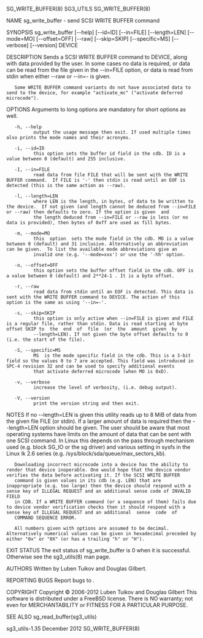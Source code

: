 SG_WRITE_BUFFER(8)                                                                                SG3_UTILS                                                                                SG_WRITE_BUFFER(8)



NAME
       sg_write_buffer - send SCSI WRITE BUFFER command

SYNOPSIS
       sg_write_buffer [--help] [--id=ID] [--in=FILE] [--length=LEN] [--mode=MO] [--offset=OFF] [--raw] [--skip=SKIP] [--specific=MS] [--verbose] [--version] DEVICE

DESCRIPTION
       Sends a SCSI WRITE BUFFER command to DEVICE, along with data provided by the user. In some cases no data is required, or data can be read from the file given in the --in=FILE option, or data is read
       from stdin when either --raw or --in=- is given.

       Some WRITE BUFFER command variants do not have associated data to send to the device, for example "activate_mc" ("activate deferred microcode").

OPTIONS
       Arguments to long options are mandatory for short options as well.

       -h, --help
              output the usage message then exit. If used multiple times also prints the mode names and their acronyms.

       -i, --id=ID
              this option sets the buffer id field in the cdb. ID is a value between 0 (default) and 255 inclusive.

       -I, --in=FILE
              read data from file FILE that will be sent with the WRITE BUFFER command.  If FILE is '-' then stdin is read until an EOF is detected (this is the same action as --raw).

       -l, --length=LEN
              where LEN is the length, in bytes, of data to be written to the device.  If not given (and length cannot be deduced from --in=FILE or --raw) then defaults to zero. If the option is given  and
              the length deduced from --in=FILE or --raw is less (or no data is provided), then bytes of 0xff are used as fill bytes.

       -m, --mode=MO
              this  option  sets the mode field in the cdb. MO is a value between 0 (default) and 31 inclusive. Alternatively an abbreviation can be given.  To list the available mode abbreviations give an
              invalid one (e.g. '--mode=xxx') or use the '-hh' option.

       -o, --offset=OFF
              this option sets the buffer offset field in the cdb. OFF is a value between 0 (default) and 2**24-1 . It is a byte offset.

       -r, --raw
              read data from stdin until an EOF is detected. This data is sent with the WRITE BUFFER command to DEVICE. The action of this option is the same as using '--in=-'.

       -s, --skip=SKIP
              this option is only active when --in=FILE is given and FILE is a regular file, rather than stdin. Data is read starting at byte offset SKIP to  the  end  of  file  (or  the  amount  given  by
              --length=LEN). If not given the byte offset defaults to 0 (i.e. the start of the file).

       -S, --specific=MS
              MS  is the mode specific field in the cdb. This is a 3-bit field so the values 0 to 7 are accepted. This field was introduced in SPC-4 revision 32 and can be used to specify additional events
              that activate deferred microcode (when MO is 0xD).

       -v, --verbose
              increase the level of verbosity, (i.e. debug output).

       -V, --version
              print the version string and then exit.

NOTES
       If no --length=LEN is given this utility reads up to 8 MiB of data from the given file FILE (or stdin). If a larger amount of data is required then the --length=LEN option should be given. The  user
       should  be  aware  that most operating systems have limits on the amount of data that can be sent with one SCSI command. In Linux this depends on the pass through mechanism used (e.g. block SG_IO or
       the sg driver) and various setting in sysfs in the Linux lk 2.6 series (e.g. /sys/block/sda/queue/max_sectors_kb).

       Downloading incorrect microcode into a device has the ability to render that device inoperable. One would hope that the device vendor verifies the data before activating it. If the SCSI WRITE BUFFER
       command is given values in its cdb (e.g. LEN) that are inappropriate (e.g. too large) then the device should respond with a sense key of ILLEGAL REQUEST and an additional sense code of INVALID FIELD
       in CDB. If a WRITE BUFFER command (or a sequence of them) fails due to device vendor verification checks then it should respond with a sense key of ILLEGAL REQUEST and an additional  sense  code  of
       COMMAND SEQUENCE ERROR.

       All numbers given with options are assumed to be decimal.  Alternatively numerical values can be given in hexadecimal preceded by either "0x" or "0X" (or has a trailing "h" or "H").

EXIT STATUS
       The exit status of sg_write_buffer is 0 when it is successful. Otherwise see the sg3_utils(8) man page.

AUTHORS
       Written by Luben Tuikov and Douglas Gilbert.

REPORTING BUGS
       Report bugs to <dgilbert at interlog dot com>.

COPYRIGHT
       Copyright © 2006-2012 Luben Tuikov and Douglas Gilbert
       This software is distributed under a FreeBSD license. There is NO warranty; not even for MERCHANTABILITY or FITNESS FOR A PARTICULAR PURPOSE.

SEE ALSO
       sg_read_buffer(sg3_utils)



sg3_utils-1.35                                                                                  December 2012                                                                              SG_WRITE_BUFFER(8)
